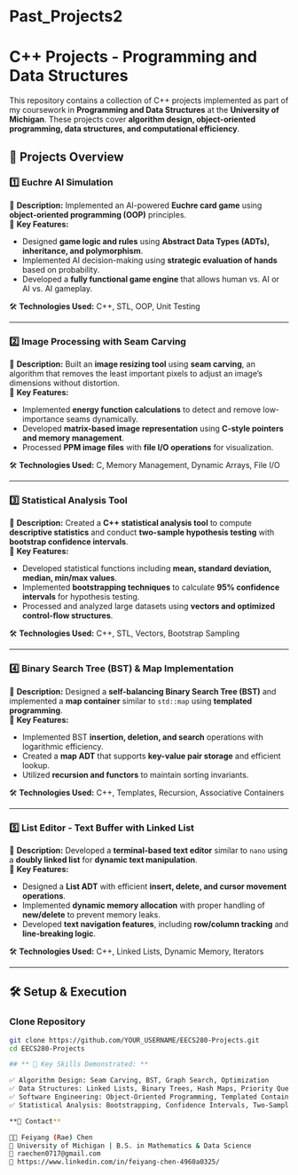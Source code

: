 # Past_Projects2
# **C++ Projects - Programming and Data Structures**  
This repository contains a collection of C++ projects implemented as part of my coursework in **Programming and Data Structures** at the **University of Michigan**. These projects cover **algorithm design, object-oriented programming, data structures, and computational efficiency**.

## **📂 Projects Overview**  

### **1️⃣ Euchre AI Simulation**  
📌 **Description:** Implemented an AI-powered **Euchre card game** using **object-oriented programming (OOP)** principles.  
🔹 **Key Features:**  
- Designed **game logic and rules** using **Abstract Data Types (ADTs), inheritance, and polymorphism**.  
- Implemented AI decision-making using **strategic evaluation of hands** based on probability.  
- Developed a **fully functional game engine** that allows human vs. AI or AI vs. AI gameplay.  

🛠 **Technologies Used:** C++, STL, OOP, Unit Testing  

---

### **2️⃣ Image Processing with Seam Carving**  
📌 **Description:** Built an **image resizing tool** using **seam carving**, an algorithm that removes the least important pixels to adjust an image’s dimensions without distortion.  
🔹 **Key Features:**  
- Implemented **energy function calculations** to detect and remove low-importance seams dynamically.  
- Developed **matrix-based image representation** using **C-style pointers and memory management**.  
- Processed **PPM image files** with **file I/O operations** for visualization.  

🛠 **Technologies Used:** C, Memory Management, Dynamic Arrays, File I/O  

---

### **3️⃣ Statistical Analysis Tool**  
📌 **Description:** Created a **C++ statistical analysis tool** to compute **descriptive statistics** and conduct **two-sample hypothesis testing** with **bootstrap confidence intervals**.  
🔹 **Key Features:**  
- Developed statistical functions including **mean, standard deviation, median, min/max values**.  
- Implemented **bootstrapping techniques** to calculate **95% confidence intervals** for hypothesis testing.  
- Processed and analyzed large datasets using **vectors and optimized control-flow structures**.  

🛠 **Technologies Used:** C++, STL, Vectors, Bootstrap Sampling  

---

### **4️⃣ Binary Search Tree (BST) & Map Implementation**  
📌 **Description:** Designed a **self-balancing Binary Search Tree (BST)** and implemented a **map container** similar to `std::map` using **templated programming**.  
🔹 **Key Features:**  
- Implemented BST **insertion, deletion, and search** operations with logarithmic efficiency.  
- Created a **map ADT** that supports **key-value pair storage** and efficient lookup.  
- Utilized **recursion and functors** to maintain sorting invariants.  

🛠 **Technologies Used:** C++, Templates, Recursion, Associative Containers  

---

### **5️⃣ List Editor - Text Buffer with Linked List**  
📌 **Description:** Developed a **terminal-based text editor** similar to `nano` using a **doubly linked list** for **dynamic text manipulation**.  
🔹 **Key Features:**  
- Designed a **List ADT** with efficient **insert, delete, and cursor movement operations**.  
- Implemented **dynamic memory allocation** with proper handling of **new/delete** to prevent memory leaks.  
- Developed **text navigation features**, including **row/column tracking** and **line-breaking logic**.  

🛠 **Technologies Used:** C++, Linked Lists, Dynamic Memory, Iterators  

---

## **🛠️ Setup & Execution**
### **Clone Repository**
```bash
git clone https://github.com/YOUR_USERNAME/EECS280-Projects.git
cd EECS280-Projects

## ** 📌 Key Skills Demonstrated: **

✅ Algorithm Design: Seam Carving, BST, Graph Search, Optimization
✅ Data Structures: Linked Lists, Binary Trees, Hash Maps, Priority Queues
✅ Software Engineering: Object-Oriented Programming, Templated Containers, Modular Code
✅ Statistical Analysis: Bootstrapping, Confidence Intervals, Two-Sample Hypothesis Testing

**📧 Contact**

👩‍💻 Feiyang (Rae) Chen
📍 University of Michigan | B.S. in Mathematics & Data Science
📩 raechen0717@gmail.com
🔗 https://www.linkedin.com/in/feiyang-chen-4960a0325/




